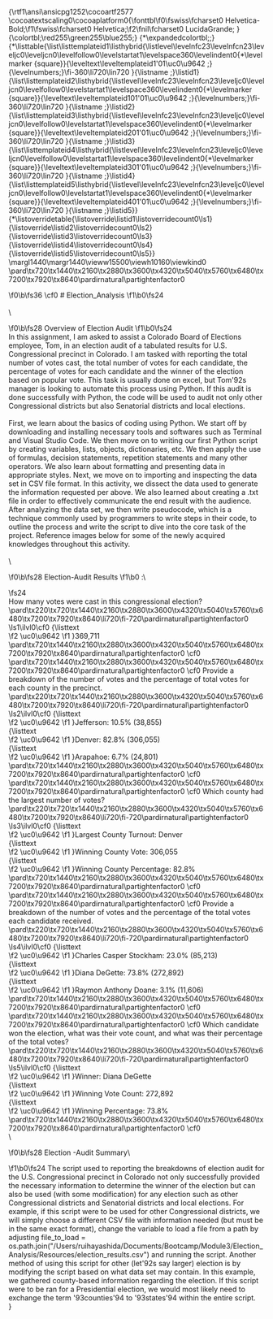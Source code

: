 {\rtf1\ansi\ansicpg1252\cocoartf2577
\cocoatextscaling0\cocoaplatform0{\fonttbl\f0\fswiss\fcharset0 Helvetica-Bold;\f1\fswiss\fcharset0 Helvetica;\f2\fnil\fcharset0 LucidaGrande;
}
{\colortbl;\red255\green255\blue255;}
{\*\expandedcolortbl;;}
{\*\listtable{\list\listtemplateid1\listhybrid{\listlevel\levelnfc23\levelnfcn23\leveljc0\leveljcn0\levelfollow0\levelstartat1\levelspace360\levelindent0{\*\levelmarker \{square\}}{\leveltext\leveltemplateid1\'01\uc0\u9642 ;}{\levelnumbers;}\fi-360\li720\lin720 }{\listname ;}\listid1}
{\list\listtemplateid2\listhybrid{\listlevel\levelnfc23\levelnfcn23\leveljc0\leveljcn0\levelfollow0\levelstartat1\levelspace360\levelindent0{\*\levelmarker \{square\}}{\leveltext\leveltemplateid101\'01\uc0\u9642 ;}{\levelnumbers;}\fi-360\li720\lin720 }{\listname ;}\listid2}
{\list\listtemplateid3\listhybrid{\listlevel\levelnfc23\levelnfcn23\leveljc0\leveljcn0\levelfollow0\levelstartat1\levelspace360\levelindent0{\*\levelmarker \{square\}}{\leveltext\leveltemplateid201\'01\uc0\u9642 ;}{\levelnumbers;}\fi-360\li720\lin720 }{\listname ;}\listid3}
{\list\listtemplateid4\listhybrid{\listlevel\levelnfc23\levelnfcn23\leveljc0\leveljcn0\levelfollow0\levelstartat1\levelspace360\levelindent0{\*\levelmarker \{square\}}{\leveltext\leveltemplateid301\'01\uc0\u9642 ;}{\levelnumbers;}\fi-360\li720\lin720 }{\listname ;}\listid4}
{\list\listtemplateid5\listhybrid{\listlevel\levelnfc23\levelnfcn23\leveljc0\leveljcn0\levelfollow0\levelstartat1\levelspace360\levelindent0{\*\levelmarker \{square\}}{\leveltext\leveltemplateid401\'01\uc0\u9642 ;}{\levelnumbers;}\fi-360\li720\lin720 }{\listname ;}\listid5}}
{\*\listoverridetable{\listoverride\listid1\listoverridecount0\ls1}{\listoverride\listid2\listoverridecount0\ls2}{\listoverride\listid3\listoverridecount0\ls3}{\listoverride\listid4\listoverridecount0\ls4}{\listoverride\listid5\listoverridecount0\ls5}}
\margl1440\margr1440\vieww15500\viewh10160\viewkind0
\pard\tx720\tx1440\tx2160\tx2880\tx3600\tx4320\tx5040\tx5760\tx6480\tx7200\tx7920\tx8640\pardirnatural\partightenfactor0

\f0\b\fs36 \cf0 # Election_Analysis
\f1\b0\fs24 \
\
\

\f0\b\fs28 Overview of Election Audit
\f1\b0\fs24 \
In this assignment, I am asked to assist a Colorado Board of Elections employee, Tom, in an election audit of a tabulated results for U.S. Congressional precinct in Colorado. I am tasked with reporting the total number of votes cast, the total number of votes for each candidate, the percentage of votes for each candidate and the winner of the election based on popular vote. This task is usually done on excel, but Tom\'92s manager is looking to automate this process using Python. If this audit is done successfully with Python, the code will be used to audit not only other Congressional districts but also Senatorial districts and local elections. \
\
First, we learn about the basics of coding using Python. We start off by downloading and installing necessary tools and softwares such as Terminal and Visual Studio Code. We then move on to writing our first Python script by creating variables, lists, objects, dictionaries, etc. We then apply the use of formulas, decision statements, repetition statements and many other operators. We also learn about formatting and presenting data in appropriate styles. Next, we move on to importing and inspecting the data set in CSV file format. In this activity, we dissect the data used to generate the information requested per above. We also learned about creating a .txt file in order to effectively communicate the end result with the audience. After analyzing the data set, we then write pseudocode, which is a technique commonly used by programmers to write steps in their code, to outline the process and write the script to dive into the core task of the project. Reference images below for some of the newly acquired knowledges throughout this activity.\
\
\

\f0\b\fs28 Election-Audit Results
\f1\b0 :\

\fs24 \
How many votes were cast in this congressional election?\
\pard\tx220\tx720\tx1440\tx2160\tx2880\tx3600\tx4320\tx5040\tx5760\tx6480\tx7200\tx7920\tx8640\li720\fi-720\pardirnatural\partightenfactor0
\ls1\ilvl0\cf0 {\listtext	
\f2 \uc0\u9642 
\f1 	}369,711\
\pard\tx720\tx1440\tx2160\tx2880\tx3600\tx4320\tx5040\tx5760\tx6480\tx7200\tx7920\tx8640\pardirnatural\partightenfactor0
\cf0 \
\pard\tx720\tx1440\tx2160\tx2880\tx3600\tx4320\tx5040\tx5760\tx6480\tx7200\tx7920\tx8640\pardirnatural\partightenfactor0
\cf0 Provide a breakdown of the number of votes and the percentage of total votes for each county in the precinct.\
\pard\tx220\tx720\tx1440\tx2160\tx2880\tx3600\tx4320\tx5040\tx5760\tx6480\tx7200\tx7920\tx8640\li720\fi-720\pardirnatural\partightenfactor0
\ls2\ilvl0\cf0 {\listtext	
\f2 \uc0\u9642 
\f1 	}Jefferson: 10.5% (38,855)\
{\listtext	
\f2 \uc0\u9642 
\f1 	}Denver: 82.8% (306,055)\
{\listtext	
\f2 \uc0\u9642 
\f1 	}Arapahoe: 6.7% (24,801)\
\pard\tx720\tx1440\tx2160\tx2880\tx3600\tx4320\tx5040\tx5760\tx6480\tx7200\tx7920\tx8640\pardirnatural\partightenfactor0
\cf0 \
\pard\tx720\tx1440\tx2160\tx2880\tx3600\tx4320\tx5040\tx5760\tx6480\tx7200\tx7920\tx8640\pardirnatural\partightenfactor0
\cf0 Which county had the largest number of votes?\
\pard\tx220\tx720\tx1440\tx2160\tx2880\tx3600\tx4320\tx5040\tx5760\tx6480\tx7200\tx7920\tx8640\li720\fi-720\pardirnatural\partightenfactor0
\ls3\ilvl0\cf0 {\listtext	
\f2 \uc0\u9642 
\f1 	}Largest County Turnout: Denver\
{\listtext	
\f2 \uc0\u9642 
\f1 	}Winning County Vote: 306,055\
{\listtext	
\f2 \uc0\u9642 
\f1 	}Winning County Percentage: 82.8%\
\pard\tx720\tx1440\tx2160\tx2880\tx3600\tx4320\tx5040\tx5760\tx6480\tx7200\tx7920\tx8640\pardirnatural\partightenfactor0
\cf0 \
\pard\tx720\tx1440\tx2160\tx2880\tx3600\tx4320\tx5040\tx5760\tx6480\tx7200\tx7920\tx8640\pardirnatural\partightenfactor0
\cf0 Provide a breakdown of the number of votes and the percentage of the total votes each candidate received.\
\pard\tx220\tx720\tx1440\tx2160\tx2880\tx3600\tx4320\tx5040\tx5760\tx6480\tx7200\tx7920\tx8640\li720\fi-720\pardirnatural\partightenfactor0
\ls4\ilvl0\cf0 {\listtext	
\f2 \uc0\u9642 
\f1 	}Charles Casper Stockham: 23.0% (85,213)\
{\listtext	
\f2 \uc0\u9642 
\f1 	}Diana DeGette: 73.8% (272,892)\
{\listtext	
\f2 \uc0\u9642 
\f1 	}Raymon Anthony Doane: 3.1% (11,606)\
\pard\tx720\tx1440\tx2160\tx2880\tx3600\tx4320\tx5040\tx5760\tx6480\tx7200\tx7920\tx8640\pardirnatural\partightenfactor0
\cf0 \
\pard\tx720\tx1440\tx2160\tx2880\tx3600\tx4320\tx5040\tx5760\tx6480\tx7200\tx7920\tx8640\pardirnatural\partightenfactor0
\cf0 Which candidate won the election, what was their vote count, and what was their percentage of the total votes?\
\pard\tx220\tx720\tx1440\tx2160\tx2880\tx3600\tx4320\tx5040\tx5760\tx6480\tx7200\tx7920\tx8640\li720\fi-720\pardirnatural\partightenfactor0
\ls5\ilvl0\cf0 {\listtext	
\f2 \uc0\u9642 
\f1 	}Winner: Diana DeGette\
{\listtext	
\f2 \uc0\u9642 
\f1 	}Winning Vote Count: 272,892\
{\listtext	
\f2 \uc0\u9642 
\f1 	}Winning Percentage: 73.8%\
\pard\tx720\tx1440\tx2160\tx2880\tx3600\tx4320\tx5040\tx5760\tx6480\tx7200\tx7920\tx8640\pardirnatural\partightenfactor0
\cf0 \
\

\f0\b\fs28 Election -Audit Summary\

\f1\b0\fs24 The script used to reporting the breakdowns of election audit for the U.S. Congressional precinct in Colorado not only successfully provided the necessary information to determine the winner of the election but can also be used (with some modification) for any election such as other Congressional districts and Senatorial districts and local elections. For example, if this script were to be used for other Congressional districts, we will simply choose a different CSV file with information needed (but must be in the same exact format), change the variable to load a file from a path by adjusting file_to_load = os.path.join("/Users/ruihayashida/Documents/Bootcamp/Module3/Election_Analysis/Resources/election_results.csv") and running the script. Another method of using this script for other (let\'92s say larger) election is by modifying the script based on what data set may contain. In this example, we gathered county-based information regarding the election. If this script were to be ran for a Presidential election, we would most likely need to exchange the term \'93counties\'94 to \'93states\'94 within the entire script.\
}